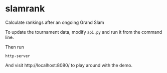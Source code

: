 slamrank
========

Calculate rankings after an ongoing Grand Slam

To update the tournament data, modify `api.py` and run it from the command line.

Then run

    http-server

And visit http://localhost:8080/ to play around with the demo.
